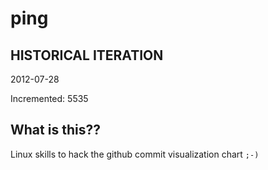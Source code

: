 # ping

## HISTORICAL ITERATION
2012-07-28

Incremented: 5535

## What is this?? 
Linux skills to hack the github commit visualization chart `;-)`
